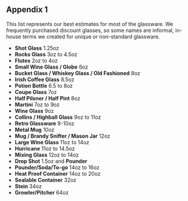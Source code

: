 ## Appendix 1
This list represents our best estimates for most of the glassware. We frequently purchased discount glasses, so some names are informal, in-house terms we created for unique or non-standard glassware.

- **Shot Glass** 1.25oz
- **Rocks Glass** 3oz to 4.5oz
- **Flutes** 2oz to 4oz
- **Small Wine Glass / Globe** 6oz 
- **Bucket Glass / Whiskey Glass / Old Fashioned** 8oz
- **Irish Coffee Glass** 8.5oz
- **Potion Bottle** 6.5 to 8oz
- **Coupe Glass** 7oz
- **Half Pilsner / Half Pint** 8oz
- **Martini** 7oz to 9oz
- **Wine Glass** 9oz
- **Collins / Highball Glass** 9oz to 11oz
- **Retro Glassware** 8-10oz
- **Metal Mug** 10oz
- **Mug / Brandy Snifter / Mason Jar** 12oz
- **Large Wine Glass** 11oz to 14oz
- **Hurricane** 11oz to 14.5oz
- **Mixing Glass** 12oz to 14oz
- **Drop Shot** 1.5oz and **Pounder**
- **Pounder/Soda/To-go** 14oz to 16oz
- **Heat Proof Container** 14oz to 20oz
- **Sealable Container** 32oz
- **Stein** 34oz
- **Growler/Pitcher** 64oz
